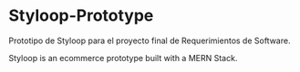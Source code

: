 # Styloop-Prototype
Prototipo de Styloop para el proyecto final de Requerimientos de Software.

Styloop is an ecommerce prototype built with a MERN Stack.
